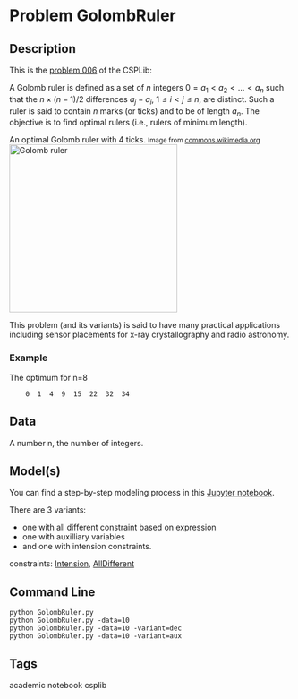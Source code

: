 # Problem GolombRuler
## Description
This is the [problem 006](https://www.csplib.org/Problems/prob006/) of the CSPLib:


A Golomb ruler is defined as a set of $n$ integers $0 = a_1 < a_2 < ... < a_n$ such that the $n \times (n-1)/2$ differences $a_j - a_i$, $1 \leq i < j \leq n$, are distinct.
Such a ruler is said to contain $n$ marks (or ticks) and to be of length $a_n$.
The objective is to find optimal rulers (i.e., rulers of minimum length).

An optimal Golomb ruler with 4 ticks. <small>Image from [commons.wikimedia.org](https://commons.wikimedia.org/wiki/File:Golomb_Ruler-4.svg) </small>
<img src="https://pycsp.org/assets/notebooks/figures/golomb.png" alt="Golomb ruler" width="300" />

This problem (and its variants) is said to have many practical applications including sensor placements for x-ray crystallography and radio astronomy.


### Example

The optimum for n=8

```
    0  1  4  9  15  22  32  34
```


## Data
A number n, the number of integers.

## Model(s)
You can find a step-by-step modeling process in this [Jupyter notebook](https://pycsp.org/documentation/models/CSP/GolombRuler/).

There are 3 variants:
 - one with all different constraint based on expression
 - one with auxilliary variables
 - and one with  intension constraints.

  constraints: [Intension](http://pycsp.org/documentation/constraints/Intension), [AllDifferent](http://pycsp.org/documentation/constraints/AllDifferent)


## Command Line


```
python GolombRuler.py
python GolombRuler.py -data=10
python GolombRuler.py -data=10 -variant=dec
python GolombRuler.py -data=10 -variant=aux
```

## Tags
 academic notebook csplib

